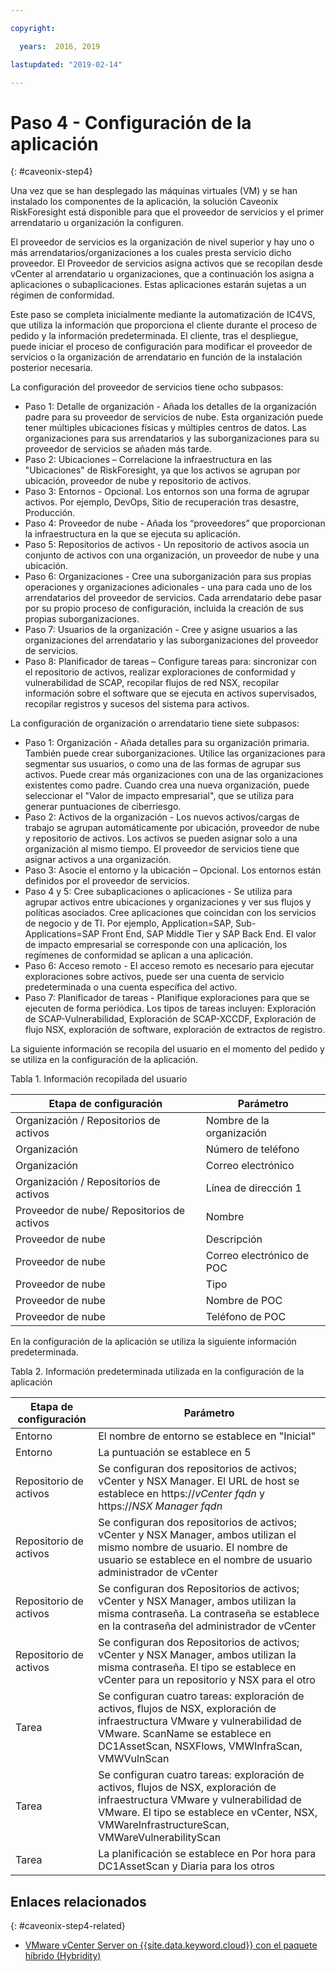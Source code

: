 ```yaml
---

copyright:

  years:  2016, 2019

lastupdated: "2019-02-14"

---
```


# Paso 4 - Configuración de la aplicación
{: #caveonix-step4}

Una vez que se han desplegado las máquinas virtuales (VM) y se han instalado los componentes de la aplicación, la solución Caveonix RiskForesight está disponible para que el proveedor de servicios y el primer arrendatario u organización la configuren.

El proveedor de servicios es la organización de nivel superior y hay uno o más arrendatarios/organizaciones a los cuales presta servicio dicho proveedor. El Proveedor de servicios asigna activos que se recopilan desde vCenter al arrendatario u organizaciones, que a continuación los asigna a aplicaciones o subaplicaciones. Estas aplicaciones estarán sujetas a un régimen de conformidad.

Este paso se completa inicialmente mediante la automatización de IC4VS, que utiliza la información que proporciona el cliente durante el proceso de pedido y la información predeterminada. El cliente, tras el despliegue, puede iniciar el proceso de configuración para modificar el proveedor de servicios o la organización de arrendatario en función de la instalación posterior necesaria.

La configuración del proveedor de servicios tiene ocho subpasos:
-	Paso 1: Detalle de organización - Añada los detalles de la organización padre para su proveedor de servicios de nube. Esta organización puede tener múltiples ubicaciones físicas y múltiples centros de datos. Las organizaciones para sus arrendatarios y las suborganizaciones para su proveedor de servicios se añaden más tarde.
-	Paso 2: Ubicaciones – Correlacione la infraestructura en las "Ubicaciones" de RiskForesight, ya que los activos se agrupan por ubicación, proveedor de nube y repositorio de activos.
-	Paso 3: Entornos - Opcional. Los entornos son una forma de agrupar activos. Por ejemplo, DevOps, Sitio de recuperación tras desastre, Producción.
-	Paso 4: Proveedor de nube - Añada los “proveedores” que proporcionan la infraestructura en la que se ejecuta su aplicación.
-	Paso 5: Repositorios de activos - Un repositorio de activos asocia un conjunto de activos con una organización, un proveedor de nube y una ubicación.
-	Paso 6: Organizaciones - Cree una suborganización para sus propias operaciones y organizaciones adicionales - una para cada uno de los arrendatarios del proveedor de servicios. Cada arrendatario debe pasar por su propio proceso de configuración, incluida la creación de sus propias suborganizaciones.
-	Paso 7: Usuarios de la organización - Cree y asigne usuarios a las organizaciones del arrendatario y las suborganizaciones del proveedor de servicios.
-	Paso 8: Planificador de tareas – Configure tareas para: sincronizar con el repositorio de activos, realizar exploraciones de conformidad y vulnerabilidad de SCAP, recopilar flujos de red NSX, recopilar información sobre el software que se ejecuta en activos supervisados, recopilar registros y sucesos del sistema para activos.

La configuración de organización o arrendatario tiene siete subpasos:

-	Paso 1: Organización - Añada detalles para su organización primaria. También puede crear suborganizaciones. Utilice las organizaciones para segmentar sus usuarios, o como una de las formas de agrupar sus activos. Puede crear más organizaciones con una de las organizaciones existentes como padre. Cuando crea una nueva organización, puede seleccionar el "Valor de impacto empresarial", que se utiliza para generar puntuaciones de ciberriesgo.
-	Paso 2: Activos de la organización - Los nuevos activos/cargas de trabajo se agrupan automáticamente por ubicación, proveedor de nube y repositorio de activos. Los activos se pueden asignar solo a una organización al mismo tiempo. El proveedor de servicios tiene que asignar activos a una organización.
-	Paso 3: Asocie el entorno y la ubicación – Opcional. Los entornos están definidos por el proveedor de servicios.
-	Paso 4 y 5: Cree subaplicaciones o aplicaciones - Se utiliza para agrupar activos entre ubicaciones y organizaciones y ver sus flujos y políticas asociados. Cree aplicaciones que coincidan con los servicios de negocio y de TI. Por ejemplo, Application=SAP, Sub-Applications=SAP Front End, SAP Middle Tier y SAP Back End. El valor de impacto empresarial se corresponde con una aplicación, los regímenes de conformidad se aplican a una aplicación.
-	Paso 6: Acceso remoto - El acceso remoto es necesario para ejecutar exploraciones sobre activos, puede ser una cuenta de servicio predeterminada o una cuenta específica del activo.
-	Paso 7: Planificador de tareas - Planifique exploraciones para que se ejecuten de forma periódica. Los tipos de tareas incluyen: Exploración de SCAP-Vulnerabilidad, Exploración de SCAP-XCCDF, Exploración de flujo NSX, exploración de software, exploración de extractos de registro.

La siguiente información se recopila del usuario en el momento del pedido y se utiliza en la configuración de la aplicación.

Tabla 1. Información recopilada del usuario

|Etapa de configuración |Parámetro |
|---|---|
|Organización / Repositorios de activos  |Nombre de la organización |
|Organización |Número de teléfono |
|Organización |Correo electrónico |
|Organización / Repositorios de activos |Línea de dirección 1 |
|Proveedor de nube/ Repositorios de activos |Nombre |
|Proveedor de nube |Descripción |
|Proveedor de nube |Correo electrónico de POC |
|Proveedor de nube |Tipo|
|Proveedor de nube |Nombre de POC |
|Proveedor de nube |Teléfono de POC |

En la configuración de la aplicación se utiliza la siguiente información predeterminada.

Tabla 2. Información predeterminada utilizada en la configuración de la aplicación

|Etapa de configuración |Parámetro |
|---|---|
|Entorno |El nombre de entorno se establece en "Inicial"|
|Entorno | La puntuación se establece en 5|
|Repositorio de activos |Se configuran dos repositorios de activos; vCenter y NSX Manager. El URL de host se establece en https://*vCenter fqdn* y https://*NSX Manager fqdn*|
|Repositorio de activos |Se configuran dos repositorios de activos; vCenter y NSX Manager, ambos utilizan el mismo nombre de usuario. El nombre de usuario se establece en el nombre de usuario administrador de vCenter|
|Repositorio de activos |Se configuran dos Repositorios de activos; vCenter y NSX Manager, ambos utilizan la misma contraseña. La contraseña se establece en la contraseña del administrador de vCenter
|Repositorio de activos |Se configuran dos Repositorios de activos; vCenter y NSX Manager, ambos utilizan la misma contraseña. El tipo se establece en vCenter para un repositorio y NSX para el otro
|Tarea |Se configuran cuatro tareas: exploración de activos, flujos de NSX, exploración de infraestructura VMware y vulnerabilidad de VMware. ScanName se establece en DC1AssetScan, NSXFlows, VMWInfraScan, VMWVulnScan |
|Tarea |Se configuran cuatro tareas: exploración de activos, flujos de NSX, exploración de infraestructura VMware y vulnerabilidad de VMware. El tipo se establece en vCenter, NSX, VMWareInfrastructureScan, VMWareVulnerabilityScan |
|Tarea |La planificación se establece en Por hora para DC1AssetScan y Diaria para los otros |

## Enlaces relacionados
{: #caveonix-step4-related}

* [VMware vCenter Server on {{site.data.keyword.cloud}} con el paquete híbrido (Hybridity)](/docs/services/vmwaresolutions/archiref/vcs/vcs-hybridity-intro.html)
